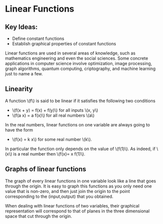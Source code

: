 # Linear Functions

## Key Ideas:
- Define constant functions
- Establish graphical properties of constant functions

Linear functions are used in several areas of knowledge, such as mathematics engineering and even the social sciences. Some concrete applications in computer science involve optimization, image processing, graph algorithms, quantum computing, criptography, and machine learning just to name a few.

## Linearity
A function \\(f\\) is said to be linear if it satisfies the following two conditions

- \\(f(x + y) = f(x) + f(y)\\) for all inputs \\(x, y\\)
- \\(f(a x) = a f(x)\\) for all real numbers \\(a\\)

In the real numbers, linear functions on one variable are always going to have the form 

- \\(f(x) = k x\\) for some real number \\(k\\).

In particular the function only depends on the value of \\(f(1)\\). As indeed, if \\(x\\) is a real number then \\(f(x)= x f(1)\\). 

## Graphs of linear functions

The graph of every linear functions in one variable look like a line that goes through the origin. It is easy to graph this functions as you only need one value that is non-zero, and then just join the origin to the point corresponding to the (input,output) that you obtained.

When dealing with linear functions of two variables, their graphical representation will correspond to that of planes in the three dimensional space that cut through the origin.
